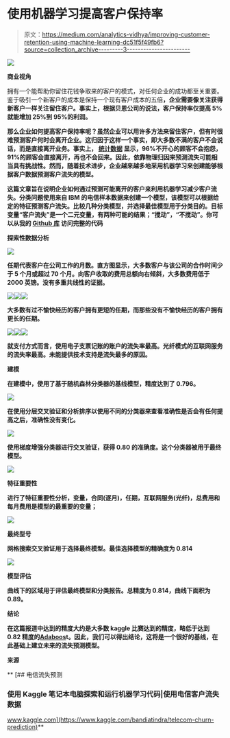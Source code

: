 # 使用机器学习提高客户保持率

> 原文：<https://medium.com/analytics-vidhya/improving-customer-retention-using-machine-learning-dc51f5f49fb6?source=collection_archive---------3----------------------->

![](img/35081ed003b446cdc17110109909bb81.png)

**商业视角**

拥有一个能帮助你留住花钱争取来的客户的模式，对任何企业的成功都至关重要。鉴于吸引一个新客户的成本是保持一个现有客户成本的五倍[](https://econsultancy.com/21-ways-online-retailers-can-improve-customer-retention-rates/)**，企业需要像关注获得新客户一样关注留住客户。事实上，根据贝恩公司的说法，客户保持率仅提高 5%就能增加 25%到 95%的利润。**

**那么企业如何提高客户保持率呢？虽然企业可以用许多方法来留住客户，但有时很难预测客户何时会离开企业。这归因于这样一个事实，即大多数不满的客户不会说话，而是直接离开业务。事实上， [**统计数据**](https://www.linkedin.com/pulse/20130604134550-284615-15-statistics-that-should-change-the-business-world-but-haven-t) 显示，96%不开心的顾客不会抱怨，91%的顾客会直接离开，再也不会回来。因此，依靠物理归因来预测流失可能相当具有挑战性。然而，随着技术进步，企业越来越多地采用机器学习来创建能够根据客户数据预测客户流失的模型。**

**这篇文章旨在说明企业如何通过预测可能离开的客户来利用机器学习减少客户流失。分类问题使用来自 IBM 的电信样本数据来创建一个模型，该模型可以根据给定的特征预测客户流失。比较几种分类模型，并选择最佳模型用于分类目的。目标变量“客户流失”是一个二元变量，有两种可能的结果；“搅动”，“不搅动”。你可以从我的 [**Github 库**](https://github.com/wanyangajnr/eda/blob/main/churn_prediction.ipynb) 访问完整的代码**

****探索性数据分析****

**![](img/bd4d1b6dad9d7599d9d68bea4095844f.png)**

**任期代表客户在公司工作的月数。直方图显示，大多数客户与该公司的合作时间少于 5 个月或超过 70 个月。向客户收取的费用总额向右倾斜，大多数费用低于 2000 英镑。没有多重共线性的证据。**

**![](img/42ea22e2096d4b5017185b6865c92912.png)****![](img/bc49f1223fbd94d7251af6b8b98530e8.png)****![](img/16630c1f07189436082d4689036e328c.png)**

**大多数有过不愉快经历的客户拥有更短的任期，而那些没有不愉快经历的客户拥有更长的任期。**

**![](img/2deace1a64166d4d5061e4c692174696.png)****![](img/8125ba3d981cf88f7d93a4b29f0e5137.png)****![](img/cd063e4805c939f43ebad38e4ad3fd40.png)**

**就支付方式而言，使用电子支票记账的账户的流失率最高。光纤模式的互联网服务的流失率最高。未能提供技术支持是流失最多的原因。**

****建模****

**在建模中，使用了基于随机森林分类器的基线模型，精度达到了 0.796。**

**![](img/af996933ddf88d099ce9232cb828e253.png)**

**在使用分层交叉验证和分析排序以使用不同的分类器来查看准确性是否会有任何提高之后，准确性没有变化。**

**![](img/d27071b09f4d244d8138a6422302ed66.png)**

**使用梯度增强分类器进行交叉验证，获得 0.80 的准确度。这个分类器被用于最终模型。**

**![](img/b252036fd71704f9dd25d3a08fca7cd9.png)**

****特征重要性****

**进行了特征重要性分析，变量，合同(逐月)，任期，互联网服务(光纤)，总费用和每月费用是模型的最重要的变量；**

**![](img/69bf653818ef430693f5710a16134b77.png)**

****最终型号****

**网格搜索交叉验证用于选择最终模型。最佳选择模型的精确度为 0.814**

**![](img/69b67356c2fa813f1eb416a69a7f66ea.png)**

****模型评估****

**曲线下的区域用于评估最终模型和分类报告。总精度为 0.814，曲线下面积为 0.89。**

****结论****

**在这篇报道中达到的精度大约是大多数 kaggle 比赛达到的精度，略低于达到 0.82 精度的[**Adaboos**](https://www.kaggle.com/bandiatindra/telecom-churn-prediction)**t**。因此，我们可以得出结论，这将是一个很好的基线，在此基础上建立未来的流失预测模型。**

**来源**

**[](https://www.kaggle.com/bandiatindra/telecom-churn-prediction) [## 电信流失预测

### 使用 Kaggle 笔记本电脑探索和运行机器学习代码|使用电信客户流失数据

www.kaggle.com](https://www.kaggle.com/bandiatindra/telecom-churn-prediction)**